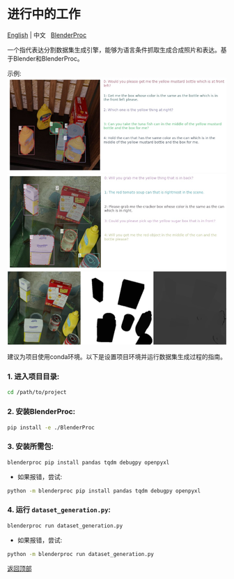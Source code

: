 <a id="top"></a>
# 进行中的工作
[English](readme.md) | 中文 &nbsp;
[BlenderProc](https://github.com/DLR-RM/BlenderProc)

一个指代表达分割数据集生成引擎，能够为语言条件抓取生成合成照片和表达。基于Blender和BlenderProc。

示例:
![fig1](/images/fig1.jpg "fig1")
![fig2](/images/fig2.jpg "fig2")
![fig3](/images/fig3.png "fig3")

建议为项目使用conda环境。以下是设置项目环境并运行数据集生成过程的指南。

### 1. 进入项目目录:
```bash
cd /path/to/project
```
### 2. 安装BlenderProc:
```bash
pip install -e ./BlenderProc
```
### 3. 安装所需包:
```bash
blenderproc pip install pandas tqdm debugpy openpyxl
```
- 如果报错，尝试:
```bash
python -m blenderproc pip install pandas tqdm debugpy openpyxl
```
### 4. 运行 `dataset_generation.py`:
```bash
blenderproc run dataset_generation.py
```
- 如果报错，尝试:
```bash
python -m blenderproc run dataset_generation.py
```
[返回顶部](#top)